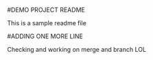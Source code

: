 #DEMO PROJECT README

This is a sample readme file

#ADDING ONE MORE LINE

Checking and working on merge and branch
LOL
